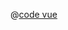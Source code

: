 <ClientOnly>
  <common-code-view name="starter-globe" :is-code-view="false"/>
</ClientOnly>

@[code vue](../.vuepress/components/map/starter/globe.vue)
